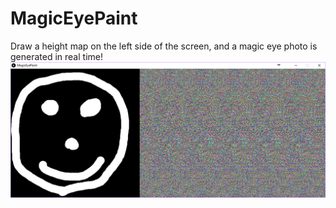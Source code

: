 # MagicEyePaint
Draw a height map on the left side of the screen, and a magic eye photo is generated in real time!
![Example of generated magic eye](magiceyepaint.png)